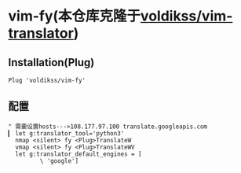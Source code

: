 # vim-fy(本仓库克隆于[voldikss/vim-translator](https://github.com/voldikss/vim-translator))
## Installation(Plug)

```
Plug 'voldikss/vim-fy'
```
## 配置
```
" 需要设置hosts--->108.177.97.100 translate.googleapis.com
▎ let g:translator_tool='python3'
  nmap <silent> fy <Plug>TranslateW
  vmap <silent> fy <Plug>TranslateWV
  let g:translator_default_engines = [
         \ 'google']
```

